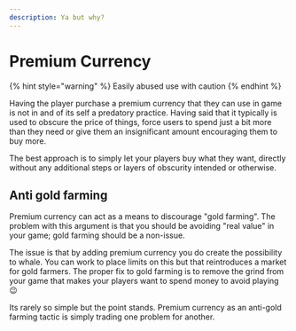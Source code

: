 ```yaml
---
description: Ya but why?
---
```


# Premium Currency

{% hint style="warning" %}
Easily abused use with caution
{% endhint %}

Having the player purchase a premium currency that they can use in game is not in and of its self a predatory practice. Having said that it typically is used to obscure the price of things, force users to spend just a bit more than they need or give them an insignificant amount encouraging them to buy more.

The best approach is to simply let your players buy what they want, directly without any additional steps or layers of obscurity intended or otherwise.&#x20;

## Anti gold farming

Premium currency can act as a means to discourage "gold farming". The problem with this argument is that you should be avoiding "real value" in your game; gold farming should be a non-issue.&#x20;

The issue is that by adding premium currency you do create the possibility to whale. You can work to place limits on this but that reintroduces a market for gold farmers. The proper fix to gold farming is to remove the grind from your game that makes your players want to spend money to avoid playing 😉

Its rarely so simple but the point stands. Premium currency as an anti-gold farming tactic is simply trading one problem for another.
